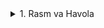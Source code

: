 <details>
<summary>1. Rasm va Havola</summary>

## HTML: Rasm (`<img>`)

`<img>` — sahifaga rasm qo‘yish uchun ishlatiladi. Bu **bo‘sh yopilmaydigan** inline element (ya’ni `</img>` yozilmaydi).

### Muhim atributlar

- **`src`** — rasm manzili (fayl yo‘li yoki to‘liq URL).
  - Nisbiy yo‘l: `images/profil.jpg`
  - Mutlaq yo‘l: `https://sayt.com/img/profil.jpg`
- **`alt`** — rasm yuklanmasa yoki ekran o‘qish vositalari uchun ko‘rinadigan matn. Kirish imkoniyati (accessibility) va SEO uchun muhim.
- **`width`**, **`height`** — pikselda o‘lcham berish. Bu atributlarni kiritish **layout shift** (sakrash)ni kamaytiradi.
- **`title`** (ixtiyoriy) — kursor ustiga borganda ko‘rinadigan qo‘shimcha ma’lumot.
- **`loading`** — `lazy` yoki `eager`. `lazy` sahifaning pastki qismidagi rasmlarni kech yuklaydi (tezlikni oshiradi).
- **`decoding`** — `async`/`sync`/`auto`. Odatda `async` tavsiya etiladi.
- **`srcset`** va **`sizes`** — responsiv (moslashuvchan) rasm uchun turli o‘lchamlarni ko‘rsatish.

#### Oddiy misol

```html
<img src="profil.jpg" alt="Mening rasmi" width="150" height="150">
```

<summary>HTML: Havola va</summary>

`<a>` — havola (link) yaratish uchun ishlatiladi.

### Muhim atributlar

href — **manzil**:

Tashqi sayt: **https://example.com**

Ichki fayl: **docs/qoida.html**

Sahifa ichidagi bo‘lim: **#kontakt**

E-pochta: **mailto:info@site.uz**

Telefon: **tel:+998901234567**

Yuklab olish: **faylga ishora + download atributi**

**target**

**_self** — shu oynada (standart)

**_blank** — yangi oynada/varaqda

**rel**

**noopener noreferrer** — **_blank** bilan xavfsizlik uchun tavsiya etiladi

**nofollow** — qidiruv tizimlariga “reytang bermang” degan ishora

**Tashqi havola** (yangi oynada xavfsiz)

```html
<a href="https://example.com" target="_blank" rel="noopener noreferrer">Saytga o‘tish</a>
```

### Ichki sahifaga havola

```html
<a href="pages/haqida.html">Haqida</a>
```

Sahifa ichidagi bo‘limga sakrash

```html
<a href="#kontakt">Kontakt bo‘limiga o‘tish</a>
```

```html
<h2 id="kontakt">Kontakt</h2>
```

Email, telefon, yuklab olish

```html
<a href="mailto:info@mysite.uz">Email yozish</a>
<a href="tel:+998901112233">Qo‘ng‘iroq qilish</a>
<a href="files/taqdimot.pdf" download>PDF’ni yuklab olish</a>
```
</details>